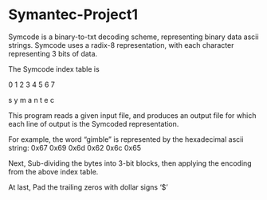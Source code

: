 # Symantec-Project1

Symcode is a binary-to-txt decoding scheme, representing binary data ascii strings.
Symcode uses a radix-8 representation, with each character representing 3 bits of data.

The Symcode index table is	

0 1 2 3 4 5 6 7 

s y m a n t e c

This program reads a given input file, and produces an output file for which each line of output is the Symcoded representation.

For example, the word “gimble” is represented by the hexadecimal ascii string:
0x67 0x69 0x6d 0x62 0x6c 0x65

Next, Sub-dividing the bytes into 3-bit blocks, then applying the encoding from the above index table.

At last, Pad the trailing zeros with dollar signs ‘$’ 
